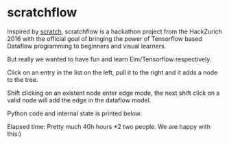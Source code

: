 # scratchflow
Inspired by [scratch](scratch.org), scratchflow is a hackathon project from the HackZurich 2016 with the official goal
of bringing the power of Tensorflow based Dataflow programming to beginners and visual learners.

But really we wanted to have fun and learn Elm/Tensorflow respectively.

Click on an entry in the list on the left, pull it to the right and it adds a node to the tree.

Shift clicking on an existent node enter edge mode, the next shift click on a valid node will add the edge in the 
dataflow model.

Python code and internal state is printed below.

Elapsed time: Pretty much 40h hours *2 two people. We are happy with this:)

